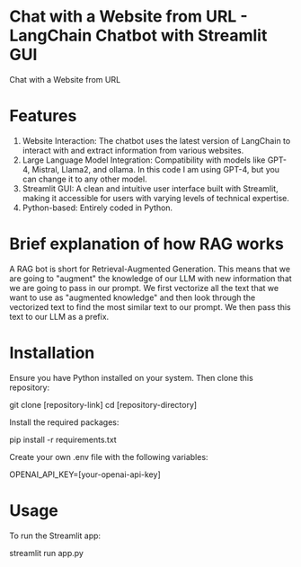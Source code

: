 # Chat with a Website from URL - LangChain Chatbot with Streamlit GUI
Chat with a Website from URL

# Features
1. Website Interaction: The chatbot uses the latest version of LangChain to interact with and extract information from various websites.
2. Large Language Model Integration: Compatibility with models like GPT-4, Mistral, Llama2, and ollama. In this code I am using GPT-4, but you can change it to any other model.
3. Streamlit GUI: A clean and intuitive user interface built with Streamlit, making it accessible for users with varying levels of technical expertise.
4. Python-based: Entirely coded in Python.
   
# Brief explanation of how RAG works
A RAG bot is short for Retrieval-Augmented Generation. This means that we are going to "augment" the knowledge of our LLM with new information that we are going to pass in our prompt. We first vectorize all the text that we want to use as "augmented knowledge" and then look through the vectorized text to find the most similar text to our prompt. We then pass this text to our LLM as a prefix.

# Installation

Ensure you have Python installed on your system. Then clone this repository:

git clone [repository-link]
cd [repository-directory]

Install the required packages:

pip install -r requirements.txt

Create your own .env file with the following variables:

OPENAI_API_KEY=[your-openai-api-key]


# Usage

To run the Streamlit app:

streamlit run app.py
